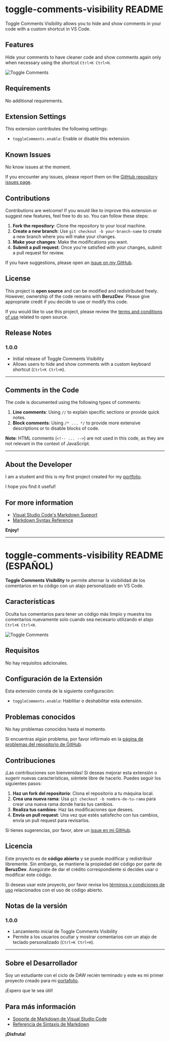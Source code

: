 # toggle-comments-visibility README

Toggle Comments Visibility allows you to hide and show comments in your code with a custom shortcut in VS Code.

## Features

Hide your comments to have cleaner code and show comments again only when necessary using
the shortcut `Ctrl+K Ctrl+H`.

![Toggle Comments](images/toggle-comments.gif)

## Requirements

No additional requirements.

## Extension Settings

This extension contributes the following settings:

* `toggleComments.enable`: Enable or disable this extension.

## Known Issues

No know issues at the moment.

If you encounter any issues, please report them on the [GitHub repository issues page](https://github.com/BeruzDev/vsc_extension_toggle_comments/issues).

## Contributions

Contributions are welcome! If you would like to improve this extension or suggest new features, feel free to do so. You can follow these steps:

1. **Fork the repository**: Clone the repository to your local machine.
2. **Create a new branch**: Use `git checkout -b your-branch-name` to create a new branch where you will make your changes.
3. **Make your changes**: Make the modifications you want.
4. **Submit a pull request**: Once you're satisfied with your changes, submit a pull request for review.

If you have suggestions, please open an [issue on my GitHub](https://github.com/BeruzDev/vsc_extension_toggle_comments/issues).

## License

This project is **open source** and can be modified and redistributed freely. However, ownership of the code remains with **BeruzDev**. Please give appropriate credit if you decide to use or modify this code.

If you would like to use this project, please review the [terms and conditions of use](https://opensource.org/licenses) related to open source.

## Release Notes

### 1.0.0

- Initial release of Toggle Comments Visibility
- Allows users to hide and show comments with a custom keyboard shortcut (`Ctrl+K Ctrl+H`).

---

## Comments in the Code

The code is documented using the following types of comments:

1. **Line comments**: Using `//` to explain specific sections or provide quick notes.
2. **Block comments**: Using `/* ... */` to provide more extensive descriptions or to disable blocks of code.

**Note**: HTML comments (`<!-- ... -->`) are not used in this code, as they are not relevant in the context of JavaScript.

---

## About the Developer

I am a student and this is my first project created for my [portfolio](https://albertcastroportfolio.netlify.app/). 

I hope you find it useful!

## For more information

* [Visual Studio Code's Markdown Support](http://code.visualstudio.com/docs/languages/markdown)
* [Markdown Syntax Reference](https://help.github.com/articles/markdown-basics/)

**Enjoy!**

---

# toggle-comments-visibility README (ESPAÑOL)

**Toggle Comments Visibility** te permite alternar la visibilidad de los comentarios en tu código con un atajo personalizado en VS Code.

## Características

Oculta tus comentarios para tener un código más limpio y muestra los comentarios nuevamente solo cuando sea necesario utilizando el atajo `Ctrl+K Ctrl+H`.

![Toggle Comments](images/toggle-comments.gif)

## Requisitos

No hay requisitos adicionales.

## Configuración de la Extensión

Esta extensión consta de la siguiente configuración:

* `toggleComments.enable`: Habilitar o deshabilitar esta extensión.

## Problemas conocidos

No hay problemas conocidos hasta el momento.

Si encuentras algún problema, por favor infórmalo en la [página de problemas del repositorio de GitHub](https://github.com/BeruzDev/vsc_extension_toggle_comments/issues).

## Contribuciones

¡Las contribuciones son bienvenidas! Si deseas mejorar esta extensión o sugerir nuevas características, siéntete libre de hacerlo. Puedes seguir los siguientes pasos:

1. **Haz un fork del repositorio**: Clona el repositorio a tu máquina local.
2. **Crea una nueva rama**: Usa `git checkout -b nombre-de-tu-rama` para crear una nueva rama donde harás tus cambios.
3. **Realiza tus cambios**: Haz las modificaciones que desees.
4. **Envía un pull request**: Una vez que estés satisfecho con tus cambios, envía un pull request para revisarlos.

Si tienes sugerencias, por favor, abre un [issue en mi GitHub](https://github.com/BeruzDev/vsc_extension_toggle_comments/issues).

## Licencia

Este proyecto es de **código abierto** y se puede modificar y redistribuir libremente. Sin embargo, se mantiene la propiedad del código por parte de **BeruzDev**. Asegúrate de dar el crédito correspondiente si decides usar o modificar este código.

Si deseas usar este proyecto, por favor revisa los [términos y condiciones de uso](https://opensource.org/licenses) relacionados con el uso de código abierto.

## Notas de la versión

### 1.0.0

- Lanzamiento inicial de Toggle Comments Visibility
- Permite a los usuarios ocultar y mostrar comentarios con un atajo de teclado personalizado (`Ctrl+K Ctrl+H`).

---

## Sobre el Desarrollador

Soy un estudiante con el ciclo de DAW recién terminado y este es mi primer proyecto creado para mi [portafolio](https://albertcastroportfolio.netlify.app/).

¡Espero que te sea útil!

## Para más información

* [Soporte de Markdown de Visual Studio Code](http://code.visualstudio.com/docs/languages/markdown)
* [Referencia de Sintaxis de Markdown](https://help.github.com/articles/markdown-basics/)

**¡Disfruta!**
